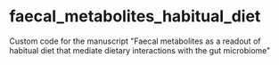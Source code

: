 # faecal_metabolites_habitual_diet
Custom code for the manuscript "Faecal metabolites as a readout of habitual diet that mediate dietary interactions with the gut microbiome"
